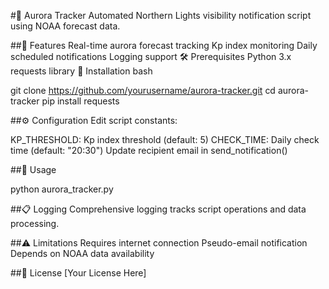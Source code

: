#🌌 Aurora Tracker
Automated Northern Lights visibility notification script using NOAA forecast data.

##🚀 Features
Real-time aurora forecast tracking
Kp index monitoring
Daily scheduled notifications
Logging support
🛠 Prerequisites
Python 3.x
requests library
🔧 Installation
bash

git clone https://github.com/yourusername/aurora-tracker.git
cd aurora-tracker
pip install requests


##⚙️ Configuration
Edit script constants:

KP_THRESHOLD: Kp index threshold (default: 5)
CHECK_TIME: Daily check time (default: "20:30")
Update recipient email in send_notification()

##🏃 Usage

python aurora_tracker.py

##📋 Logging
Comprehensive logging tracks script operations and data processing.

##⚠️ Limitations
Requires internet connection
Pseudo-email notification
Depends on NOAA data availability

##📄 License
[Your License Here]
